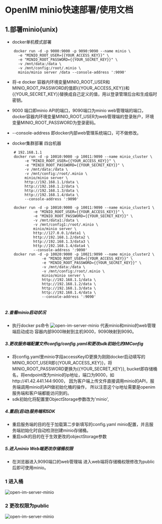 # OpenIM minio快速部署/使用文档


## 1.部署minio(unix)
- docker单机模式部署
```
    docker run -d -p 9000:9000 -p 9090:9090 --name minio \
      -e "MINIO_ROOT_USER={{YOUR_ACCESS_KEY}}" \
      -e "MINIO_ROOT_PASSWORD={{YOUR_SECRET_KEY}}" \
      -v /mnt/data:/data \
      -v /mnt/config:/root/.minio \
      minio/minio server /data --console-address ':9090'
```
- 将-e docker 容器内环境变量MINIO_ROOT_USER和MINIO_ROOT_PASSWORD的值即{{YOUR_ACCESS_KEY}}和{{YOUR_SECRET_KEY}}替换成自己定义的值，用以登录管理后台和生成临时密钥。
- 9000 端口即minio API的端口，9090端口为minio web管理端的端口，docker容器内环境变量MINIO_ROOT_USER为web管理端的登录账户，环境变量MINIO_ROOT_PASSWORD为登录密码。
- --console-address 即docker内部web管理系统端口，可不做修改。

- docker集群部署
四台机器
``` 
    # 192.168.1.1
    docker run -d -p 10010:9000 -p 10011:9090 --name minio_cluster \
         -e "MINIO_ROOT_USER={{YOUR_ACCESS_KEY}}" \
         -e "MINIO_ROOT_PASSWORD={{YOUR_SECRET_KEY}}" \
         -v /mnt/data:/data \
         -v /mnt/config:/root/.minio \
         minio/minio server \
         http://192.168.1.1/data \
         http://192.168.1.2/data \
         http://192.168.1.3/data \
         http://192.168.1.4/data \
         --console-address ':9090'
    
    docker run -d -p 10010:9000 -p 10011:9090 --name minio_cluster1 \
             -e "MINIO_ROOT_USER={{YOUR_ACCESS_KEY}}" \
             -e "MINIO_ROOT_PASSWORD={{YOUR_SECRET_KEY}}" \
             -v /mnt/data1:/data \
             -v /mnt/config1:/root/.minio \
             minio/minio server \
             http://127.0.0.1/data1 \
             http://192.168.1.2/data2 \
             http://192.168.1.3/data3 \
             http://192.168.1.4/data4 \
             --console-address ':9090'
    docker run -d -p 10020:9000 -p 10021:9090 --name minio_cluster2 \
                 -e "MINIO_ROOT_USER={{YOUR_ACCESS_KEY}}" \
                 -e "MINIO_ROOT_PASSWORD={{YOUR_SECRET_KEY}}" \
                 -v /mnt/data:/data \
                 -v /mnt/config:/root/.minio \
                 minio/minio server \
                 http://192.168.1.1/data \
                 http://192.168.1.2/data \
                 http://192.168.1.3/data \
                 http://192.168.1.4/data \
                 --console-address ':9090'
    
```

##### 2.查看minio启动状况
- 执行docker ps命令
  ![open-im-server-minio](../images/minio_docker.png)
  代表minio和minio的web管理端启动成功 容器内部9000映射到主机9000，9090映射到9090。

##### 3.更改服务端配置文件config/config.yaml和更改sdk初始化的IMConfig
- 将config.yaml里minio字段accessKeyID更换为刚刚docker启动填写的MINIO_ROOT_USER即{{YOUR_ACCESS_KEY}}，将MINIO_ROOT_PASSWORD更换为{{YOUR_SECRET_KEY}},
  bucket即存储桶名，将endpoint改为minio的ip地址，端口为9000，如http://41.42.441.144:9000，
  因为客户端上传文件直接调用minio的API，服务端调用minio的API做初始化桶的操作， 所以注意这个ip地址需要是openim服务端和客户端都能访问到的。
- sdk初始化将配置里ObjectStorage参数改为'minio',

##### 4.重启(启动)服务端和SDK
- 重启服务端的目的在于加载第二步新填写的config.yaml minio配置，并且服务端初始化时自动检测创建minio存储桶。
- 重启sdk的目的在于生效更改的objectStorage参数


##### 5.进入minio Web端更改存储桶权限
- 在浏览器进入9090端口的web管理端 进入web端将存储桶权限修改为public后即可使用minio。
### 1 进入桶
![open-im-server-minio](../../images/minio_1.png)
### 2 更改权限为public
![open-im-server-minio](../../images/minio_2.png)